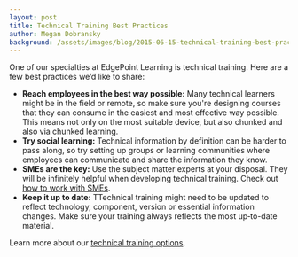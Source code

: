 ```yaml
---
layout: post
title: Technical Training Best Practices
author: Megan Dobransky
background: /assets/images/blog/2015-06-15-technical-training-best-practices.jpg
---
```

One of our specialties at EdgePoint Learning is technical training. Here are a few best practices we’d like to share:

* **Reach employees in the best way possible:** Many technical learners might be in the field or remote, so make sure you're designing courses that they can consume in the easiest and most effective way possible. This means not only on the most suitable device, but also chunked and also via chunked learning. 
* **Try social learning:** Technical information by definition can be harder to pass along, so try setting up groups or learning communities where employees can communicate and share the information they know. 
* **SMEs are the key:** Use the subject matter experts at your disposal. They will be infinitely helpful when developing technical training. Check out
[how to work with SMEs](http://edgepointlearning.com/blog/2014/4/3/how-to-work-with-subject-matter-experts).
* **Keep it up to date:** TTechnical training might need to be updated to reflect technology, component, version or essential information changes. Make sure your training always reflects the most up‐to-date material.

Learn more about our [technical training options](http://edgepointlearning.com/contact-us/).
